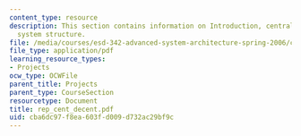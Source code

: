 ```yaml
---
content_type: resource
description: This section contains information on Introduction, centralized and decentralized
  system structure.
file: /media/courses/esd-342-advanced-system-architecture-spring-2006/cba6dc97f8ea603fd009d732ac29bf9c_rep_cent_decent.pdf
file_type: application/pdf
learning_resource_types:
- Projects
ocw_type: OCWFile
parent_title: Projects
parent_type: CourseSection
resourcetype: Document
title: rep_cent_decent.pdf
uid: cba6dc97-f8ea-603f-d009-d732ac29bf9c
---
```

